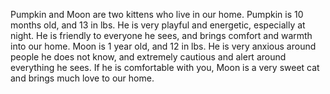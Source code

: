 Pumpkin and Moon are two kittens who live in our home.
Pumpkin is 10 months old, and 13 in lbs. He is very playful and energetic, especially at night. He is friendly to everyone he sees, and brings comfort and warmth into our home. 
Moon is 1 year old, and 12 in lbs. He is very anxious around people he does not know, and extremely cautious and alert around everything he sees. If he is comfortable with you, Moon is a very sweet cat and brings much love to our home. 
